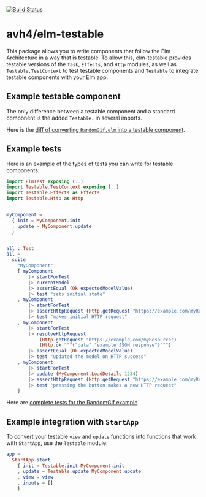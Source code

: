 [![Build Status](https://travis-ci.org/avh4/elm-testable.svg?branch=master)](https://travis-ci.org/avh4/elm-testable)

# avh4/elm-testable

This package allows you to write components that follow the Elm Architecture in a way that is testable.
To allow this, elm-testable provides testable versions of the `Task`, `Effects`, and `Http` modules,
as well as `Testable.TestContext` to test testable components and `Testable` to integrate testable components with your Elm app.


## Example testable component

The only difference between a testable component and a standard component is the added `Testable.` in several imports.

Here is the [diff of converting `RandomGif.elm` into a testable component](https://github.com/avh4/elm-testable/commit/a3198fd44d6631a3204ec6559a3498863550f1dc#diff-f40b8d64db53cbac61d7ab1b4f16419b).


## Example tests

Here is an example of the types of tests you can write for testable components:

```elm
import ElmTest exposing (..)
import Testable.TestContext exposing (..)
import Testable.Effects as Effects
import Testable.Http as Http


myComponent =
  { init = MyComponent.init
  , update = MyComponent.update
  }


all : Test
all =
  suite
    "MyComponent"
    [ myComponent
        |> startForTest
        |> currentModel
        |> assertEqual (Ok expectedModelValue)
        |> test "sets initial state"
    , myComponent
        |> startForTest
        |> assertHttpRequest (Http.getRequest "https://example.com/myResource")
        |> test "makes initial HTTP request"
    , myComponent
        |> startForTest
        |> resolveHttpRequest
            (Http.getRequest "https://example.com/myResource")
            (Http.ok """{"data":"example JSON response"}""")
        |> assertEqual (Ok expectedModelValue)
        |> test "updated the model on HTTP success"
    , myComponent
        |> startForTest
        |> update (MyComponent.LoadDetails 1234)
        |> assertHttpRequest (Http.getRequest "https://example.com/myResource/1234")
        |> test "pressing the button makes a new HTTP request"
    ]
```

Here are [complete tests for the RandomGif example](https://github.com/avh4/elm-testable/blob/master/examples/tests/RandomGifTests.elm).


## Example integration with `StartApp`

To convert your testable `view` and `update` functions into functions that work with `StartApp`, use the `Testable` module:

```elm
app =
  StartApp.start
    { init = Testable.init MyComponent.init
    , update = Testable.update MyComponent.update
    , view = view
    , inputs = []
    }
```
